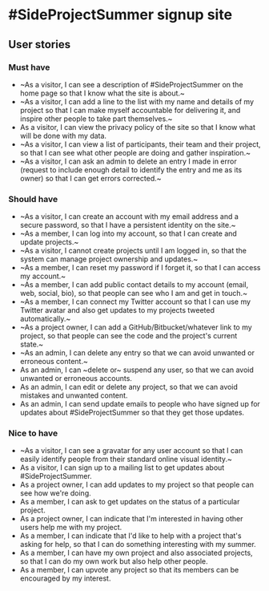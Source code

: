 # \#SideProjectSummer signup site

## User stories

### Must have

- ~As a visitor, I can see a description of \#SideProjectSummer on the home page so that I know what the site is about.~
- ~As a visitor, I can add a line to the list with my name and details of my project so that I can make myself accountable for delivering it, and inspire other people to take part themselves.~
- As a visitor, I can view the privacy policy of the site so that I know what will be done with my data.
- ~As a visitor, I can view a list of participants, their team and their project, so that I can see what other people are doing and gather inspiration.~
- ~As a visitor, I can ask an admin to delete an entry I made in error (request to include enough detail to identify the entry and me as its owner) so that I can get errors corrected.~

### Should have

- ~As a visitor, I can create an account with my email address and a secure password, so that I have a persistent identity on the site.~
- ~As a member, I can log into my account, so that I can create and update projects.~
- ~As a visitor, I cannot create projects until I am logged in, so that the system can manage project ownership and updates.~
- ~As a member, I can reset my password if I forget it, so that I can access my account.~
- ~As a member, I can add public contact details to my account (email, web, social, bio), so that people can see who I am and get in touch.~
- ~As a member, I can connect my Twitter account so that I can use my Twitter avatar and also get updates to my projects tweeted automatically.~
- ~As a project owner, I can add a GitHub/Bitbucket/whatever link to my project, so that people can see the code and the project's current state.~
- ~As an admin, I can delete any entry so that we can avoid unwanted or erroneous content.~
- As an admin, I can ~delete or~ suspend any user, so that we can avoid unwanted or erroneous accounts.
- As an admin, I can edit or delete any project, so that we can avoid mistakes and unwanted content.
- As an admin, I can send update emails to people who have signed up for updates about \#SideProjectSummer so that they get those updates.

### Nice to have

- ~As a visitor, I can see a gravatar for any user account so that I can easily identify people from their standard online visual identity.~
- As a visitor, I can sign up to a mailing list to get updates about \#SideProjectSummer.
- As a project owner, I can add updates to my project so that people can see how we're doing.
- As a member, I can ask to get updates on the status of a particular project.
- As a project owner, I can indicate that I'm interested in having other users help me with my project.
- As a member, I can indicate that I'd like to help with a project that's asking for help, so that I can do something interesting with my summer.
- As a member, I can have my own project and also associated projects, so that I can do my own work but also help other people.
- As a member, I can upvote any project so that its members can be encouraged by my interest.

